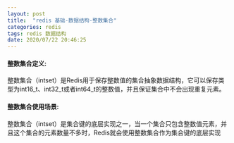 ```yaml
---
layout: post
title:  "redis 基础-数据结构-整数集合"
categories: redis
tags: redis 数据结构
date: 2020/07/22 20:46:25
---
```




#### 整数集合定义:

整数集合（intset）是Redis用于保存整数值的集合抽象数据结构，它可以保存类型为int16_t、int32_t或者int64_t的整数值，并且保证集合中不会出现重复元素。

#### 整数集合使用场景:

整数集合（intset）是集合键的底层实现之一，当一个集合只包含整数值元素，并且这个集合的元素数量不多时，Redis就会使用整数集合作为集合键的底层实现


